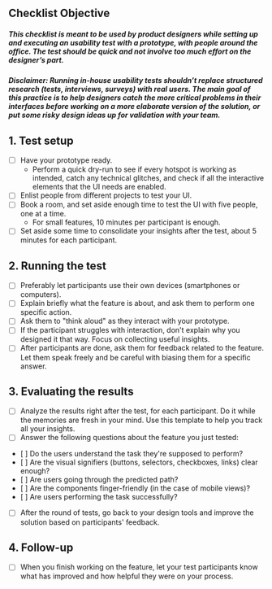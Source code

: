 ## Checklist Objective
##### This checklist is meant to be used by product designers while setting up and executing an usability test with a prototype, with people around the office. The test should be quick and not involve too much effort on the designer’s part.

##### **Disclaimer**: Running in-house usability tests shouldn’t replace structured research (tests, interviews, surveys) with real users. The main goal of this practice is to help designers catch the more critical problems in their interfaces before working on a more elaborate version of the solution, or put some risky design ideas up for validation with your team.

## 1. Test setup
* [ ] Have your prototype ready. 
    * Perform a quick dry-run to see if every hotspot is working as intended, catch any technical glitches, and check if all the interactive elements that the UI needs are enabled.
* [ ] Enlist people from different projects to test your UI.
* [ ] Book a room, and set aside enough time to test the UI with five people, one at a time.
    * For small features, 10 minutes per participant is enough. 
* [ ] Set aside some time to consolidate your insights after the test, about 5 minutes for each participant.

## 2. Running the test
* [ ] Preferably let participants use their own devices (smartphones or computers). 
* [ ] Explain briefly what the feature is about, and ask them to perform one specific action.
* [ ] Ask them to "think aloud" as they interact with your prototype.
* [ ] If the participant struggles with interaction, don't explain why you designed it that way. Focus on collecting useful insights. 
* [ ] After participants are done, ask them for feedback related to the feature. Let them speak freely and be careful with biasing them for a specific answer.

## 3. Evaluating the results
* [ ] Analyze the results right after the test, for each participant. Do it while the memories are fresh in your mind. Use this template to help you track all your insights.
* [ ] Answer the following questions about the feature you just tested:
*    [ ] Do the users understand the task they're supposed to perform?
*    [ ] Are the visual signifiers (buttons, selectors, checkboxes, links) clear enough?
*    [ ] Are users going through the predicted path?
*    [ ] Are the components finger-friendly (in the case of mobile views)?
*    [ ] Are users performing the task successfully?
* [ ] After the round of tests, go back to your design tools and improve the solution based on participants' feedback.

## 4. Follow-up
* [ ] When you finish working on the feature, let your test participants know what has improved and how helpful they were on your process.
